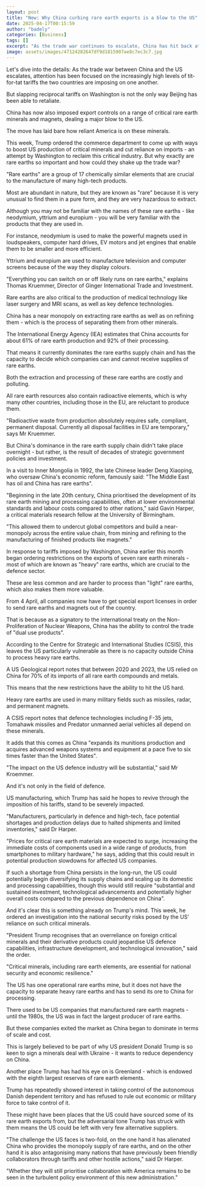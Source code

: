 ```yaml
---
layout: post
title: "New: Why China curbing rare earth exports is a blow to the US"
date: 2025-04-17T00:15:59
author: "badely"
categories: [Business]
tags: []
excerpt: "As the trade war continues to escalate, China has hit back at Trump by suspending exports of rare earth minerals."
image: assets/images/47124282647df9d1815907ae8c7ec3c7.jpg
---
```


Let's dive into the details: As the trade war between China and the US escalates, attention has been focused on the increasingly high levels of tit-for-tat tariffs the two countries are imposing on one another.

But slapping reciprocal tariffs on Washington is not the only way Beijing has been able to retaliate.

China has now also imposed export controls on a range of critical rare earth minerals and magnets, dealing a major blow to the US.

The move has laid bare how reliant America is on these minerals.

This week, Trump ordered the commerce department to come up with ways to boost US production of critical minerals and cut reliance on imports - an attempt by Washington to reclaim this critical industry. But why exactly are rare earths so important and how could they shake up the trade war?

"Rare earths" are a group of 17 chemically similar elements that are crucial to the manufacture of many high-tech products.

Most are abundant in nature, but they are known as "rare" because it is very unusual to find them in a pure form, and they are very hazardous to extract.

Although you may not be familiar with the names of these rare earths - like neodymium, yttrium and europium - you will be very familiar with the products that they are used in.

For instance, neodymium is used to make the powerful magnets used in loudspeakers, computer hard drives, EV motors and jet engines that enable them to be smaller and more efficient.

Yttrium and europium are used to manufacture television and computer screens because of the way they display colours.

"Everything you can switch on or off likely runs on rare earths," explains Thomas Kruemmer, Director of Ginger International Trade and Investment.

Rare earths are also critical to the production of medical technology like laser surgery and MRI scans, as well as key defence technologies.

China has a near monopoly on extracting rare earths as well as on refining them - which is the process of separating them from other minerals.

The International Energy Agency (IEA) estimates that China accounts for about 61% of rare earth production and 92% of their processing.

That means it currently dominates the rare earths supply chain and has the capacity to decide which companies can and cannot receive supplies of rare earths.

Both the extraction and processing of these rare earths are costly and polluting. 

All rare earth resources also contain radioactive elements, which is why many other countries, including those in the EU, are reluctant to produce them.

"Radioactive waste from production absolutely requires safe, compliant, permanent disposal. Currently all disposal facilities in EU are temporary," says Mr Kruemmer.

But China's dominance in the rare earth supply chain didn't take place overnight - but rather, is the result of decades of strategic government policies and investment.

In a visit to Inner Mongolia in 1992, the late Chinese leader Deng Xiaoping, who oversaw China's economic reform, famously said: "The Middle East has oil and China has rare earths". 

"Beginning in the late 20th century, China prioritised the development of its rare earth mining and processing capabilities, often at lower environmental standards and labour costs compared to other nations," said Gavin Harper, a critical materials research fellow at the University of Birmingham.

"This allowed them to undercut global competitors and build a near-monopoly across the entire value chain, from mining and refining to the manufacturing of finished products like magnets."

In response to tariffs imposed by Washington, China earlier this month began ordering restrictions on the exports of seven rare earth minerals - most of which are known as "heavy" rare earths, which are crucial to the defence sector. 

These are less common and are harder to process than "light" rare earths, which also makes them more valuable.

From 4 April, all companies now have to get special export licenses in order to send rare earths and magnets out of the country.

That is because as a signatory to the international treaty on the Non-Proliferation of Nuclear Weapons, China has the ability to control the trade of "dual use products".

According to the Centre for Strategic and International Studies (CSIS), this leaves the US particularly vulnerable as there is no capacity outside China to process heavy rare earths.

A US Geological report notes that between 2020 and 2023, the US relied on China for 70% of its imports of all rare earth compounds and metals.

This means that the new restrictions have the ability to hit the US hard.

Heavy rare earths are used in many military fields such as missiles, radar, and permanent magnets.

A CSIS report notes that defence technologies including F-35 jets, Tomahawk missiles and Predator unmanned aerial vehicles all depend on these minerals.

It adds that this comes as China "expands its munitions production and acquires advanced weapons systems and equipment at a pace five to six times faster than the United States".

"The impact on the US defence industry will be substantial," said Mr Kroemmer.

And it's not only in the field of defence.

US manufacturing, which Trump has said he hopes to revive through the imposition of his tariffs, stand to be severely impacted.

"Manufacturers, particularly in defence and high-tech, face potential shortages and production delays due to halted shipments and limited inventories," said Dr Harper.

"Prices for critical rare earth materials are expected to surge, increasing the immediate costs of components used in a wide range of products, from smartphones to military hardware," he says, adding that this could result in potential production slowdowns for affected US companies. 

If such a shortage from China persists in the long-run, the US could potentially begin diversifying its supply chains and scaling up its domestic and processing capabilities, though this would still require "substantial and sustained investment, technological advancements and potentially higher overall costs compared to the previous dependence on China".

And it's clear this is something already on Trump's mind. This week, he ordered an investigation into the national security risks posed by the US' reliance on such  critical minerals. 

"President Trump recognises that an overreliance on foreign critical minerals and their derivative products could jeopardise US defence capabilities, infrastructure development, and technological innovation," said the order.

"Critical minerals, including rare earth elements, are essential for national security and economic resilience."

The US has one operational rare earths mine, but it does not have the capacity to separate heavy rare earths and has to send its ore to China for processing.

There used to be US companies that manufactured rare earth magnets - until the 1980s, the US was in fact the largest producer of rare earths.

But these companies exited the market as China began to dominate in terms of scale and cost.

This is largely believed to be part of why US president Donald Trump is so keen to sign a minerals deal with Ukraine - it wants to reduce dependency on China.

Another place Trump has had his eye on is Greenland - which is endowed with the eighth largest reserves of rare earth elements. 

Trump has repeatedly showed interest in taking control of the autonomous Danish dependent territory and has refused to rule out economic or military force to take control of it. 

These might have been places that the US could have sourced some of its rare earth exports from, but the adversarial tone Trump has struck with them means the US could be left with very few alternative suppliers.

"The challenge the US faces is two-fold, on the one hand it has alienated China who provides the monopoly supply of rare earths, and on the other hand it is also antagonising many nations that have previously been friendly collaborators through tariffs and other hostile actions," said Dr Harper. 

"Whether they will still prioritise collaboration with America remains to be seen in the turbulent policy environment of this new administration."

